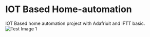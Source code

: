 # IOT Based Home-automation
IOT Based  home automation project  with  Adafriuit and IFTT basic.
![Test Image 1](1.png)
